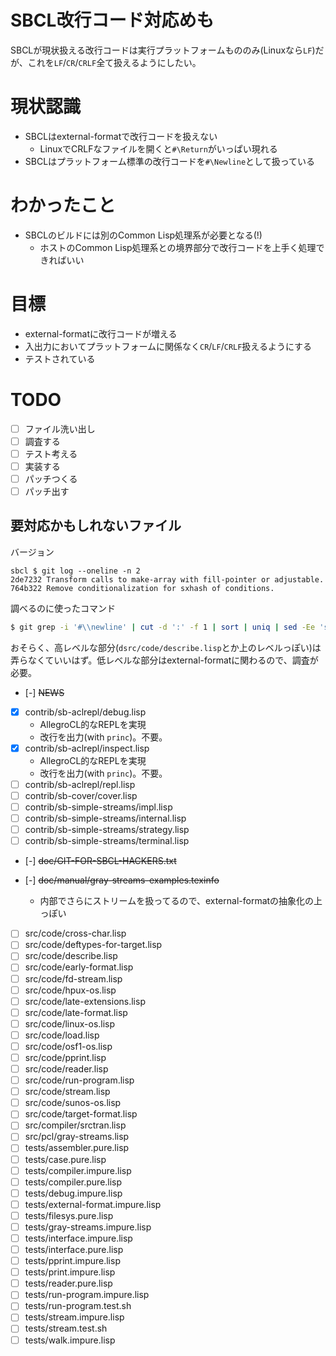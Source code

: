 # SBCL改行コード対応めも

SBCLが現状扱える改行コードは実行プラットフォームもののみ(Linuxなら`LF`)だが、これを`LF`/`CR`/`CRLF`全て扱えるようにしたい。

# 現状認識

- SBCLはexternal-formatで改行コードを扱えない
    - LinuxでCRLFなファイルを開くと`#\Return`がいっぱい現れる
- SBCLはプラットフォーム標準の改行コードを`#\Newline`として扱っている

# わかったこと

- SBCLのビルドには別のCommon Lisp処理系が必要となる(!)
    - ホストのCommon Lisp処理系との境界部分で改行コードを上手く処理できればいい

# 目標

- external-formatに改行コードが増える
- 入出力においてプラットフォームに関係なく`CR`/`LF`/`CRLF`扱えるようにする
- テストされている

# TODO

- [ ] ファイル洗い出し
- [ ] 調査する
- [ ] テスト考える
- [ ] 実装する
- [ ] パッチつくる
- [ ] パッチ出す

## 要対応かもしれないファイル

バージョン

```
sbcl $ git log --oneline -n 2
2de7232 Transform calls to make-array with fill-pointer or adjustable.
764b322 Remove conditionalization for sxhash of conditions.
```

調べるのに使ったコマンド

```sh
$ git grep -i '#\\newline' | cut -d ':' -f 1 | sort | uniq | sed -Ee 's/^/- [ ] /'
```

おそらく、高レベルな部分(`dsrc/code/describe.lisp`とか上のレベルっぽい)は弄らなくていいはず。低レベルな部分はexternal-formatに関わるので、調査が必要。


- [-] ~~NEWS~~
- [x] contrib/sb-aclrepl/debug.lisp
    - AllegroCL的なREPLを実現
    - 改行を出力(with `princ`)。不要。
- [x] contrib/sb-aclrepl/inspect.lisp
    - AllegroCL的なREPLを実現
    - 改行を出力(with `princ`)。不要。
- [ ] contrib/sb-aclrepl/repl.lisp
- [ ] contrib/sb-cover/cover.lisp
- [ ] contrib/sb-simple-streams/impl.lisp
- [ ] contrib/sb-simple-streams/internal.lisp
- [ ] contrib/sb-simple-streams/strategy.lisp
- [ ] contrib/sb-simple-streams/terminal.lisp
- [-] ~~doc/GIT-FOR-SBCL-HACKERS.txt~~
- [-] ~~doc/manual/gray-streams-examples.texinfo~~

    - 内部でさらにストリームを扱ってるので、external-formatの抽象化の上っぽい

- [ ] src/code/cross-char.lisp
- [ ] src/code/deftypes-for-target.lisp
- [ ] src/code/describe.lisp
- [ ] src/code/early-format.lisp
- [ ] src/code/fd-stream.lisp
- [ ] src/code/hpux-os.lisp
- [ ] src/code/late-extensions.lisp
- [ ] src/code/late-format.lisp
- [ ] src/code/linux-os.lisp
- [ ] src/code/load.lisp
- [ ] src/code/osf1-os.lisp
- [ ] src/code/pprint.lisp
- [ ] src/code/reader.lisp
- [ ] src/code/run-program.lisp
- [ ] src/code/stream.lisp
- [ ] src/code/sunos-os.lisp
- [ ] src/code/target-format.lisp
- [ ] src/compiler/srctran.lisp
- [ ] src/pcl/gray-streams.lisp
- [ ] tests/assembler.pure.lisp
- [ ] tests/case.pure.lisp
- [ ] tests/compiler.impure.lisp
- [ ] tests/compiler.pure.lisp
- [ ] tests/debug.impure.lisp
- [ ] tests/external-format.impure.lisp
- [ ] tests/filesys.pure.lisp
- [ ] tests/gray-streams.impure.lisp
- [ ] tests/interface.impure.lisp
- [ ] tests/interface.pure.lisp
- [ ] tests/pprint.impure.lisp
- [ ] tests/print.impure.lisp
- [ ] tests/reader.pure.lisp
- [ ] tests/run-program.impure.lisp
- [ ] tests/run-program.test.sh
- [ ] tests/stream.impure.lisp
- [ ] tests/stream.test.sh
- [ ] tests/walk.impure.lisp
